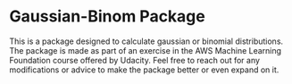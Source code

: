 # Gaussian-Binom Package

This is a package designed to calculate gaussian or binomial distributions.
The package is made as part of an exercise in the AWS Machine Learning Foundation course offered by Udacity.
Feel free to reach out for any modifications or advice to make the package better or even expand on it.
